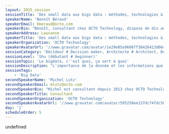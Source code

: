 ```yaml
---
layout: 2015_session
sessionTitle: 'Des small data aux bigs data : méthodes, technologies & cas pratiques'
speakerName: 'Benoît Béraud'
speakerEmail: bberaud@octo.com
speakerBio: "Benoît, consultant chez OCTO Technology, dispose de dix ans d’expérience dans le développement logiciel.\n\nIngénieur des Mines et Docteur, il a suivi un double cursus industriel et scientifique.\n\nSes expériences au sein de centre de recherche, site de production industrielle et startup l’ont amené à développer une expertise du framework .Net et de la plateforme Azure, tout autant sur le backend que le frontend d’applications web ou desktop.\n\nSur le plan scientifique, il s’est intéressé à des domaines comme l’optimisation, la modélisation, les statistiques et le machine learning, et à les appliquer dans le monde de l’entreprise au travers de logiciels, méthodologies et brevet."
speakerAddress: Lausanne
speakerTitle: 'Des small data aux bigs data : méthodes, technologies & cas pratiques'
speakerOrganization: 'OCTO Technology'
speakerAvatarUrl: '//www.gravatar.com/avatar/1e29e05a9606ff38426413d06ce7dbc5?size=200&default=mm'
sessionCategory: 'Décideur # Decision maker, Architecte # Architect, Développeur # Developer'
sessionLevel: 'Shu (débutant # beginner)'
sessionTopic: 'Le bigdata, c''est quoi, ça sert à quoi'
sessionDescription: "L'importance de la donnée et les informations que nous pouvons en tirer sont en train de révolutionner notre monde. De plus en plus massives et hétérogènes, l'exploitation de ces données induit de faire appel à de nouvelles méthodes et technologies. Ces évolutions récentes en termes de moyens de stockage, de capacités de calcul et de méthodes d'analyse donnent une nouvelle place aux données dans notre quotidien.\n\nCette présentation offre une découverte du monde du big data en introduisant les différentes technologies utilisées et en les illustrant de plusieurs cas pratiques."
sessionTags:
    - 'Big Data'
secondSpeakerName: 'Michel Lutz'
secondSpeakerEmail: mlutz@octo.com
secondSpeakerBio: "Michel est consultant depuis 2013 chez OCTO Technology, dans la business unit Big Data\n\nIl intervient en tant que Data Scientist sur des sujets tels que la gestion des capacités, la détection de fraude (analyses exploratoires et prédictives)\n\nIl a une double cursus gestion (Master en management) et scientifique (Doctorat en génie industriel), complété par une expérience professionnelle dans les secteurs de l’industrie (PSA, STMicroelectronics) et de l’IT (Capgemini).\n\nEn conséquence, il a développé une réflexion personnelle concernant l’usage des statistiques dans les activités opérationnelles des organisations, matérialisée par de nombreuses publications nationales et internationales : thèse de doctorat, publications en revues scientifiques et professionnelles, conférences. Il est également co-vainqueur du Challenge ENBIS-Greenfield 2013, pour la diffusion des statistiques auprès de non-statisticiens (http://www.statistics2013.org/files/2013/08/August-26-2013.pdf)\n\nMichel est docteur de l’Ecole Nationale Supérieure des Mines de Saint-Etienne, spécialité Génie Industriel (2013)"
secondSpeakerTitle: Consultant
secondSpeakerOrganization: 'OCTO Technology'
secondSpeakerAvatarUrl: '//www.gravatar.com/avatar/595258ee137dc74fdc508d6ef2fa33f5?size=200&default=mm'
day: '1'
scheduleOrder: 5
---
```


undefined
